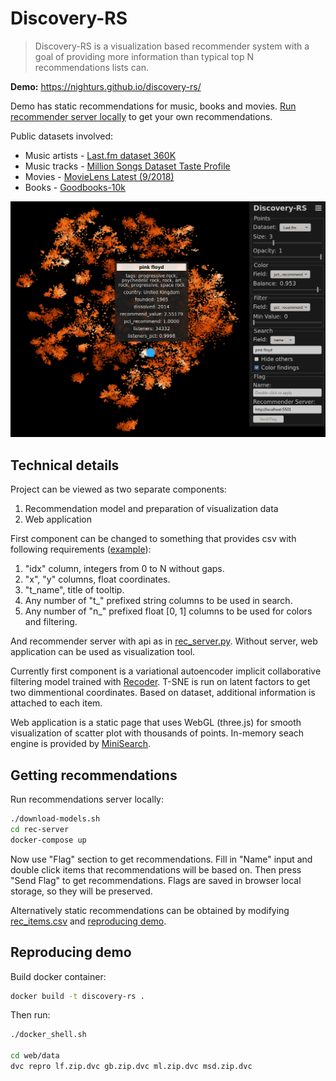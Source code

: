# Discovery-RS

 > Discovery-RS is a visualization based recommender system with a goal of providing more information than typical top N recommendations lists can.


**Demo:** https://nighturs.github.io/discovery-rs/

Demo has static recommendations for music, books and movies. [Run recommender server locally](#getting-recommendations) to get your own recommendations. 

Public datasets involved:

- Music artists - [Last.fm dataset 360K](http://ocelma.net/MusicRecommendationDataset/lastfm-360K.html)
- Music tracks - [Million Songs Dataset Taste Profile](http://millionsongdataset.com/tasteprofile/)
- Movies - [MovieLens Latest (9/2018)](https://grouplens.org/datasets/movielens/latest)
- Books - [Goodbooks-10k](http://fastml.com/goodbooks-10k-a-new-dataset-for-book-recommendations/)

![discovery-rs.jpg](https://raw.githubusercontent.com/NighTurs/discovery-rs/gh-pages/discovery-rs.jpg)

## Technical details

Project can be viewed as two separate components:

1. Recommendation model and preparation of visualization data
2. Web application

First component can be changed to something that provides csv with following requirements ([example](https://raw.githubusercontent.com/NighTurs/discovery-rs/gh-pages/data/gb.zip)):

1. "idx" column, integers from 0 to N without gaps.
2. "x", "y" columns, float coordinates.
3. "t_name", title of tooltip.
4. Any number of "t_" prefixed string columns to be used in search.
5. Any number of "n_" prefixed float [0, 1] columns to be used for colors and filtering.

And recommender server with api as in [rec_server.py](rec-server/rec_server.py). Without server, web application can be used as visualization tool.

Currently first component is a variational autoencoder implicit collaborative filtering model trained with [Recoder](https://github.com/amoussawi/recoder). T-SNE is run on latent factors to get two dimmentional coordinates. Based on dataset, additional information is attached to each item.

Web application is a static page that uses WebGL (three.js) for smooth visualization of scatter plot with thousands of points. In-memory seach engine is provided by [MiniSearch](https://github.com/lucaong/minisearch).

## Getting recommendations

Run recommendations server locally:

```bash
./download-models.sh
cd rec-server
docker-compose up
```

Now use "Flag" section to get recommendations. Fill in "Name" input and double click items that recommendations will be based on. Then press "Send Flag" to get recommendations. Flags are saved in browser local storage, so they will be preserved.

Alternatively static recommendations can be obtained by modifying [rec_items.csv](data/processed/lf/rec_items.csv) and [reproducing demo](#reproducing-demo).

## Reproducing demo

Build docker container:

```bash
docker build -t discovery-rs .
```

Then run:

```bash
./docker_shell.sh

cd web/data
dvc repro lf.zip.dvc gb.zip.dvc ml.zip.dvc msd.zip.dvc
```
